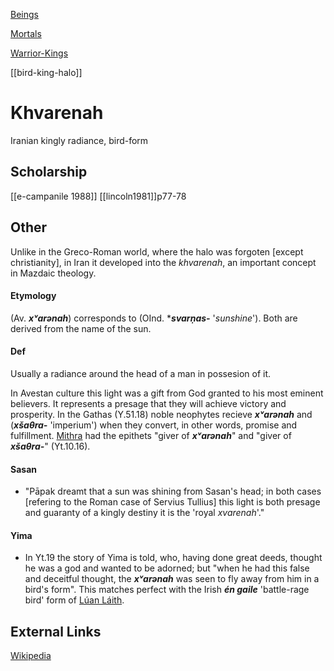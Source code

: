 

[Beings](beings.md)

[Mortals](buck-2.1-human-being.md)

[Warrior-Kings](king-ruler-chief-leader-lord.md)

[[bird-king-halo]]



# Khvarenah
Iranian kingly radiance, bird-form

## Scholarship
[[e-campanile 1988]]
[[lincoln1981]]p77-78
## Other

Unlike in the Greco-Roman world, where the halo was forgoten [except christianity], in Iran it developed into the *khvarenah*, an important concept in Mazdaic theology.

#### Etymology

(Av.  ***xᵛarənah***) corresponds to (OInd. ****svarṇas-*** '*sunshine*'). Both are derived from the name of the sun. 

#### Def

Usually a radiance around the head of a man in possesion of it.

In Avestan culture this light was a gift from God granted to his most eminent believers. It represents a presage that they will achieve victory and prosperity. In the Gathas (Y.51.18) noble neophytes recieve ***xᵛarənah*** and (***xšaθra-*** 'imperium') when they convert, in other words, promise and fulfillment.  [Mithra](mithra.md) had the epithets "giver of ***xᵛarənah***" and "giver of ***xšaθra-***" (Yt.10.16).

#### Sasan

- "Pāpak dreamt that a sun was shining from Sasan's head; in both cases [refering to the Roman case of Servius Tullius] this light is both presage and guaranty of a kingly destiny it is the 'royal *xvarenah*'."

#### Yima

- In Yt.19 the story of Yima is told, who, having done great deeds, thought he was a god and wanted to be adorned; but "when he had this false and deceitful thought, the ***xᵛarənah*** was seen to fly away from him in a bird's form". This matches perfect with the Irish ***én gaile*** 'battle-rage bird' form of [Lúan Láith](luan-laith.md).  

## External Links
[Wikipedia](https://en.wikipedia.org/wiki/Khvarenah)
